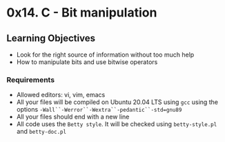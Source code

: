 # 0x14. C - Bit manipulation

## Learning Objectives
* Look for the right source of information without too much help
* How to manipulate bits and use bitwise operators

### Requirements
* Allowed editors: vi, vim, emacs
* All your files will be compiled on Ubuntu 20.04 LTS using `gcc` using the options `-Wall``-Werror``-Wextra``-pedantic``-std=gnu89`
* All your files should end with a new line
* All code uses the `Betty style`. It will be checked using `betty-style.pl` and `betty-doc.pl`
